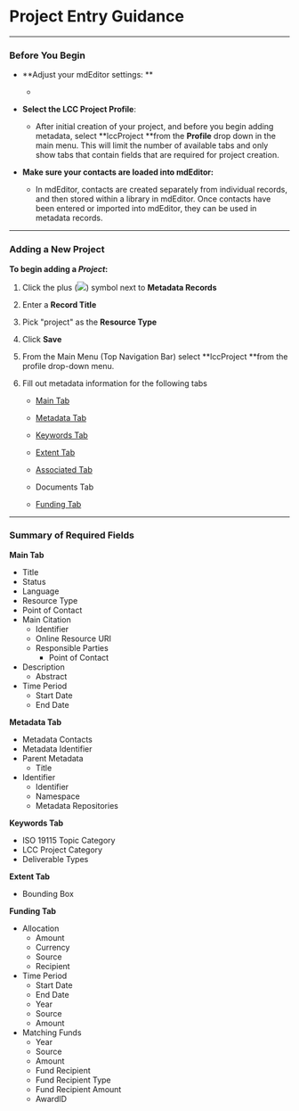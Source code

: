 # Project Entry Guidance

---

### Before You Begin

* **Adjust your mdEditor settings: **

  * 

* **Select the LCC Project Profile**:

  * After initial creation of your project, and before you begin adding metadata, select **lccProject **from the **Profile** drop down in the main menu. This will limit the number of available tabs and only show tabs that contain fields that are required for project creation.

* **Make sure your contacts are loaded into mdEditor:**

  * In mdEditor, contacts are created separately from individual records, and then stored within a library in mdEditor. Once contacts have been entered or imported into mdEditor, they can be used in metadata records.

---

### Adding a New Project

**To begin adding a **_**Project**_**:**

1. Click the plus \(![](blob:https://www.gitbook.com/69dc1ef6-5f0e-4c3a-97ae-3706dfb75ae0)\) symbol next to **Metadata Records**
2. Enter a **Record Title**
3. Pick "project" as the **Resource Type**
4. Click **Save**
5. From the Main Menu \(Top Navigation Bar\) select **lccProject **from the profile drop-down menu. 
6. Fill out metadata information for the following tabs

   * [Main Tab](/record/main/record-main-copy.md)

   * [Metadata Tab](/record/main/metadata-tab.md)

   * [Keywords Tab](/record/main/keywords-tab.md)

   * [Extent Tab](/record/main/extent-tab.md)

   * [Associated Tab](/record/main/associating-records.md)

   * Documents Tab

   * [Funding Tab](/record/main/funding-tab.md)

---

### Summary of Required Fields

**Main Tab**

* Title
* Status
* Language
* Resource Type
* Point of Contact
* Main Citation
  * Identifier
  * Online Resource URI
  * Responsible Parties 
    * Point of Contact
* Description
  * Abstract
* Time Period
  * Start Date
  * End Date

**Metadata Tab**

* Metadata Contacts
* Metadata Identifier
* Parent Metadata
  * Title 
* Identifier 
  * Identifier
  * Namespace
  * Metadata Repositories 

**Keywords Tab**

* ISO 19115 Topic Category
* LCC Project Category 
* Deliverable Types

**Extent Tab**

* Bounding Box

**Funding Tab**

* Allocation
  * Amount 
  * Currency 
  * Source 
  * Recipient 
* Time Period
  * Start Date
  * End Date
  * Year 
  * Source
  * Amount 
* Matching Funds
  * Year
  * Source 
  * Amount 
  * Fund Recipient 
  * Fund Recipient Type
  * Fund Recipient Amount 
  * AwardID 



